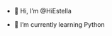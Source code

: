 - 👋 Hi, I’m @HiEstella

- 🌱 I’m currently learning Python

<!---
HiEstella/HiEstella is a ✨ special ✨ repository because its `README.md` (this file) appears on your GitHub profile.
You can click the Preview link to take a look at your changes.
--->
